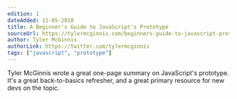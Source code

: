 ```yaml
---
edition: 1
dateAdded: 11-05-2018
title: A Beginner's Guide to JavaScript's Prototype
sourceUrl: https://tylermcginnis.com/beginners-guide-to-javascript-prototype/
author: Tyler McGinnis
authorLink: https://twitter.com/tylermcginnis
tags: ["javascript", "prototype"]
---
```


Tyler McGinnis wrote a great one-page summary on JavaScript's prototype. It's a great back-to-basics refresher, and a great primary resource for new devs on the topic.
